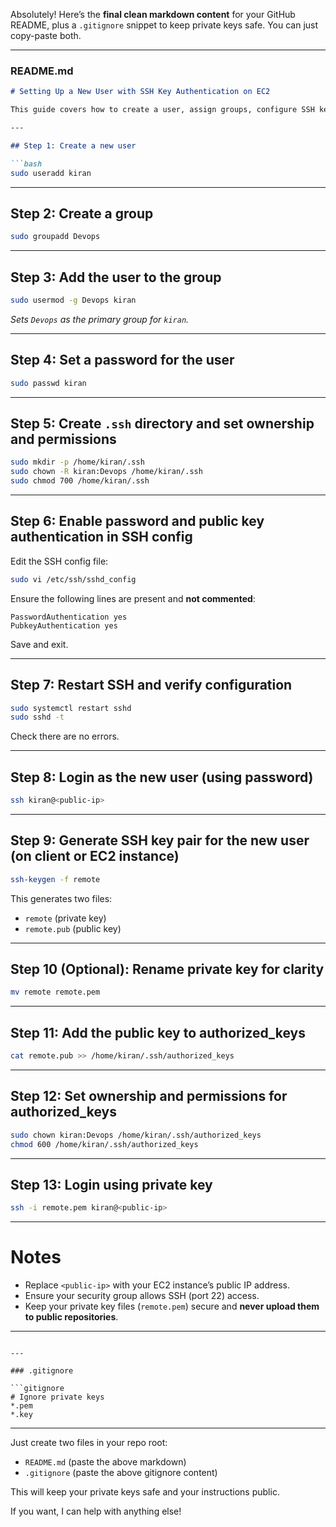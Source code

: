Absolutely! Here’s the **final clean markdown content** for your GitHub README, plus a `.gitignore` snippet to keep private keys safe. You can just copy-paste both.

---

### README.md

````markdown
# Setting Up a New User with SSH Key Authentication on EC2

This guide covers how to create a user, assign groups, configure SSH key authentication, and enable password login on an Amazon EC2 instance.

---

## Step 1: Create a new user

```bash
sudo useradd kiran
````

---

## Step 2: Create a group

```bash
sudo groupadd Devops
```

---

## Step 3: Add the user to the group

```bash
sudo usermod -g Devops kiran
```

*Sets `Devops` as the primary group for `kiran`.*

---

## Step 4: Set a password for the user

```bash
sudo passwd kiran
```

---

## Step 5: Create `.ssh` directory and set ownership and permissions

```bash
sudo mkdir -p /home/kiran/.ssh
sudo chown -R kiran:Devops /home/kiran/.ssh
sudo chmod 700 /home/kiran/.ssh
```

---

## Step 6: Enable password and public key authentication in SSH config

Edit the SSH config file:

```bash
sudo vi /etc/ssh/sshd_config
```

Ensure the following lines are present and **not commented**:

```
PasswordAuthentication yes
PubkeyAuthentication yes
```

Save and exit.

---

## Step 7: Restart SSH and verify configuration

```bash
sudo systemctl restart sshd
sudo sshd -t
```

Check there are no errors.

---

## Step 8: Login as the new user (using password)

```bash
ssh kiran@<public-ip>
```

---

## Step 9: Generate SSH key pair for the new user (on client or EC2 instance)

```bash
ssh-keygen -f remote
```

This generates two files:

* `remote` (private key)
* `remote.pub` (public key)

---

## Step 10 (Optional): Rename private key for clarity

```bash
mv remote remote.pem
```

---

## Step 11: Add the public key to authorized\_keys

```bash
cat remote.pub >> /home/kiran/.ssh/authorized_keys
```

---

## Step 12: Set ownership and permissions for authorized\_keys

```bash
sudo chown kiran:Devops /home/kiran/.ssh/authorized_keys
chmod 600 /home/kiran/.ssh/authorized_keys
```

---

## Step 13: Login using private key

```bash
ssh -i remote.pem kiran@<public-ip>
```

---

# Notes

* Replace `<public-ip>` with your EC2 instance’s public IP address.
* Ensure your security group allows SSH (port 22) access.
* Keep your private key files (`remote.pem`) secure and **never upload them to public repositories**.

---

````

---

### .gitignore

```gitignore
# Ignore private keys
*.pem
*.key
````

---

Just create two files in your repo root:

* `README.md` (paste the above markdown)
* `.gitignore` (paste the above gitignore content)

This will keep your private keys safe and your instructions public.

If you want, I can help with anything else!

